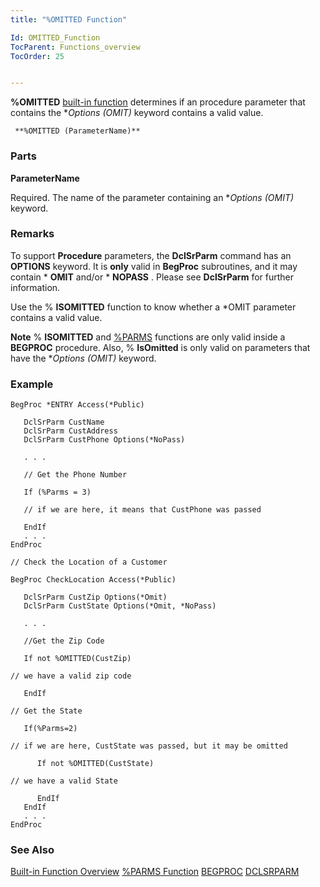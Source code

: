 ```yaml
---
title: "%OMITTED Function"

Id: OMITTED_Function
TocParent: Functions_overview
TocOrder: 25


---
```


**%OMITTED** [built-in function](Functions_overview.html) determines if an procedure parameter that contains the **Options (*OMIT)** keyword contains a valid value. 

```
 **%OMITTED (ParameterName)**   
```

### Parts

**ParameterName** 

Required. The name of the parameter containing an **Options (*OMIT)** keyword.


### Remarks
To support **Procedure** parameters, the **DclSrParm** command has an **OPTIONS** keyword. It is **only** valid in **BegProc** subroutines, and it may contain * **OMIT** and/or * **NOPASS** . Please see **DclSrParm** for further information. 

Use the % **ISOMITTED** function to know whether a *OMIT parameter contains a valid value. 

**Note** % **ISOMITTED** and [%PARMS](PARMS_Function.html) functions are only valid inside a **BEGPROC** procedure. Also, % **IsOmitted** is only valid on parameters that have the **Options (*OMIT)** keyword. 

### Example

```
BegProc *ENTRY Access(*Public)

   DclSrParm CustName 
   DclSrParm CustAddress
   DclSrParm CustPhone Options(*NoPass)

   . . .

   // Get the Phone Number

   If (%Parms = 3)

   // if we are here, it means that CustPhone was passed

   EndIf
   . . .
EndProc

// Check the Location of a Customer

BegProc CheckLocation Access(*Public)

   DclSrParm CustZip Options(*Omit) 
   DclSrParm CustState Options(*Omit, *NoPass)

   . . .

   //Get the Zip Code

   If not %OMITTED(CustZip)

// we have a valid zip code

   EndIf

// Get the State

   If(%Parms=2)

// if we are here, CustState was passed, but it may be omitted

      If not %OMITTED(CustState)

// we have a valid State

      EndIf  
   EndIf
   . . .
EndProc  
```

### See Also
[Built-in Function Overview](Functions_overview.html)
[%PARMS Function](PARMS_Function.html)
[BEGPROC](BEGPROC.html)
[DCLSRPARM](DCLSRPARM.html) 
